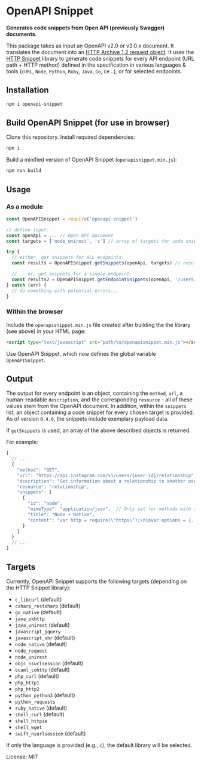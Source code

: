 # OpenAPI Snippet
**Generates code snippets from Open API (previously Swagger) documents.**

This package takes as input an OpenAPI v2.0 or v3.0.x document. It translates the document into an [HTTP Archive 1.2 request object](http://www.softwareishard.com/blog/har-12-spec/#request). It uses the [HTTP Snippet](https://github.com/Mashape/httpsnippet) library to generate code snippets for every API endpoint (URL path + HTTP method) defined in the specification in various languages & tools (`cURL`, `Node`, `Python`, `Ruby`, `Java`, `Go`, `C#`...), or for selected endpoints.

## Installation

```bash
npm i openapi-snippet
```

## Build OpenAPI Snippet (for use in browser)
Clone this repository. Install required dependencies:

```bash
npm i
```

Build a minified version of OpenAPI Snippet (`openapisnippet.min.js`):

```bash
npm run build
```

## Usage

### As a module

```javascript
const OpenAPISnippet = require('openapi-snippet')

// define input:
const openApi = ... // Open API document
const targets = ['node_unirest', 'c'] // array of targets for code snippets. See list below...

try {
  // either, get snippets for ALL endpoints:
  const results = OpenAPISnippet.getSnippets(openApi, targets) // results is now array of snippets, see "Output" below.

  // ...or, get snippets for a single endpoint:
  const results2 = OpenAPISnippet.getEndpointSnippets(openApi, '/users/{user-id}/relationship', 'get', targets)
} catch (err) {
  // do something with potential errors...
}
```

### Within the browser

Include the `openapisnippet.min.js` file created after building the the library (see above) in your HTML page:

```html
<script type="text/javascript" src="path/to/openapisnippet.min.js"></script>
```

Use OpenAPI Snippet, which now defines the global variable `OpenAPISnippet`.


## Output
The output for every endpoint is an object, containing the `method`, `url`, a human-readable `description`, and the corresponding `resource` - all of these values stem from the OpenAPI document. In addition, within the `snippets` list, an object containing a code snippet for every chosen target is provided. As of version `0.4.0`, the snippets include exemplary payload data.

If `getSnippets` is used, an array of the above described objects is returned.

For example:

```js
[
  // ...
  {
    "method": "GET",
    "url": "https://api.instagram.com/v1/users/{user-id}/relationship",
    "description": "Get information about a relationship to another user.",
    "resource": "relationship",
    "snippets": [
      {
        "id": "node",
        "mimeType": "application/json",  // Only set for methods with a request body
        "title": "Node + Native",
        "content": "var http = require(\"https\");\n\nvar options = {..."
      }
    ]
  }
  // ...
]
```

## Targets
Currently, OpenAPI Snippet supports the following targets (depending on the HTTP Snippet library):

* `c_libcurl` (default)
* `csharp_restsharp` (default)
* `go_native` (default)
* `java_okhttp`
* `java_unirest` (default)
* `javascript_jquery`
* `javascript_xhr` (default)
* `node_native` (default)
* `node_request`
* `node_unirest`
* `objc_nsurlsession` (default)
* `ocaml_cohttp` (default)
* `php_curl` (default)
* `php_http1`
* `php_http2`
* `python_python3` (default)
* `python_requests`
* `ruby_native` (default)
* `shell_curl` (default)
* `shell_httpie`
* `shell_wget`
* `swift_nsurlsession` (default)

If only the language is provided (e.g., `c`), the default library will be selected.


License: MIT
